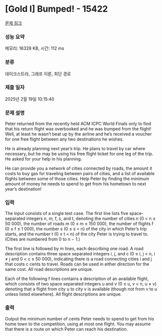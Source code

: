 # [Gold I] Bumped! - 15422 

[문제 링크](https://www.acmicpc.net/problem/15422) 

### 성능 요약

메모리: 16328 KB, 시간: 112 ms

### 분류

데이크스트라, 그래프 이론, 최단 경로

### 제출 일자

2025년 2월 19일 10:15:40

### 문제 설명

<p>Peter returned from the recently held ACM ICPC World Finals only to find that his return flight was overbooked and he was bumped from the flight! Well, at least he wasn’t beat up by the airline and he’s received a voucher for one free flight between any two destinations he wishes.</p>

<p>He is already planning next year’s trip. He plans to travel by car where necessary, but he may be using his free flight ticket for one leg of the trip. He asked for your help in his planning.</p>

<p>He can provide you a network of cities connected by roads, the amount it costs to buy gas for traveling between pairs of cities, and a list of available flights between some of those cities. Help Peter by finding the minimum amount of money he needs to spend to get from his hometown to next year’s destination!</p>

### 입력 

 <p>The input consists of a single test case. The first line lists five space-separated integers n, m, f, s, and t, denoting the number of cities n (0 < n ≤ 50 000), the number of roads m (0 ≤ m ≤ 150 000), the number of flights f (0 ≤ f ≤ 1 000), the number s (0 ≤ s < n) of the city in which Peter’s trip starts, and the number t (0 ≤ t < n) of the city Peter is trying to travel to. (Cities are numbered from 0 to n − 1.)</p>

<p>The first line is followed by m lines, each describing one road. A road description contains three space separated integers i, j, and c (0 ≤ i, j < n, i ≠ j and 0 < c ≤ 50 000), indicating there is a road connecting cities i and j that costs c cents to travel. Roads can be used in either direction for the same cost. All road descriptions are unique.</p>

<p>Each of the following f lines contains a description of an available flight, which consists of two space separated integers u and v (0 ≤ u, v < n, u ≠ v) denoting that a flight from city u to city v is available (though not from v to u unless listed elsewhere). All flight descriptions are unique.</p>

### 출력 

 <p>Output the minimum number of cents Peter needs to spend to get from his home town to the competition, using at most one flight. You may assume that there is a route on which Peter can reach his destination.</p>

